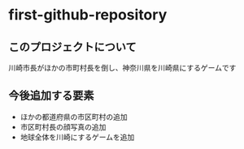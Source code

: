 # first-github-repository

## このプロジェクトについて
川崎市長がほかの市町村長を倒し、神奈川県を川崎県にするゲームです

## 今後追加する要素
- ほかの都道府県の市区町村の追加
- 市区町村長の顔写真の追加
- 地球全体を川崎にするゲームを追加
